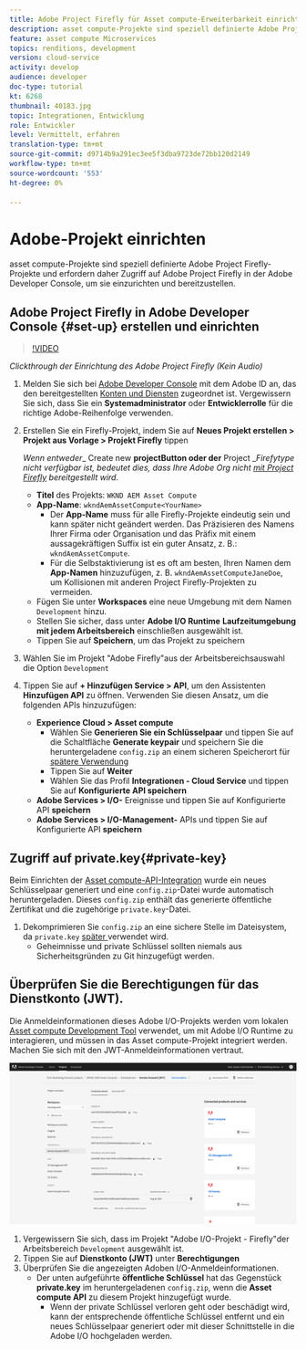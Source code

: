 ```yaml
---
title: Adobe Project Firefly für Asset compute-Erweiterbarkeit einrichten
description: asset compute-Projekte sind speziell definierte Adobe Project Firefly-Projekte und erfordern daher Zugriff auf Adobe Project Firefly in der Adobe Developer Console, um sie einzurichten und bereitzustellen.
feature: asset compute Microservices
topics: renditions, development
version: cloud-service
activity: develop
audience: developer
doc-type: tutorial
kt: 6268
thumbnail: 40183.jpg
topic: Integrationen, Entwicklung
role: Entwickler
level: Vermittelt, erfahren
translation-type: tm+mt
source-git-commit: d9714b9a291ec3ee5f3dba9723de72bb120d2149
workflow-type: tm+mt
source-wordcount: '553'
ht-degree: 0%

---
```



# Adobe-Projekt einrichten

asset compute-Projekte sind speziell definierte Adobe Project Firefly-Projekte und erfordern daher Zugriff auf Adobe Project Firefly in der Adobe Developer Console, um sie einzurichten und bereitzustellen.

## Adobe Project Firefly in Adobe Developer Console {#set-up} erstellen und einrichten

>[!VIDEO](https://video.tv.adobe.com/v/40183/?quality=12&learn=on)

_Clickthrough der Einrichtung des Adobe Project Firefly (Kein Audio)_

1. Melden Sie sich bei [Adobe Developer Console](https://console.adobe.io) mit dem Adobe ID an, das den bereitgestellten [Konten und Diensten](./accounts-and-services.md) zugeordnet ist. Vergewissern Sie sich, dass Sie ein __Systemadministrator__ oder __Entwicklerrolle__ für die richtige Adobe-Reihenfolge verwenden.
1. Erstellen Sie ein Firefly-Projekt, indem Sie auf __Neues Projekt erstellen > Projekt aus Vorlage > Projekt Firefly__ tippen

   _Wenn entweder__ Create new __projectButton oder der__ Project __Firefytype nicht verfügbar ist, bedeutet dies, dass Ihre Adobe Org nicht  [mit Project Firefly](#request-adobe-project-firefly) bereitgestellt wird._

   + __Titel__ des Projekts:  `WKND AEM Asset Compute`
   + __App-Name__:  `wkndAemAssetCompute<YourName>`
      + Der __App-Name__ muss für alle Firefly-Projekte eindeutig sein und kann später nicht geändert werden. Das Präzisieren des Namens Ihrer Firma oder Organisation und das Präfix mit einem aussagekräftigen Suffix ist ein guter Ansatz, z. B.: `wkndAemAssetCompute`.
      + Für die Selbstaktivierung ist es oft am besten, Ihren Namen dem __App-Namen__ hinzuzufügen, z. B. `wkndAemAssetComputeJaneDoe`, um Kollisionen mit anderen Project Firefly-Projekten zu vermeiden.
   + Fügen Sie unter __Workspaces__ eine neue Umgebung mit dem Namen `Development` hinzu.
   + Stellen Sie sicher, dass unter __Adobe I/O Runtime__ __Laufzeitumgebung mit jedem Arbeitsbereich__ einschließen ausgewählt ist.
   + Tippen Sie auf __Speichern__, um das Projekt zu speichern
1. Wählen Sie im Projekt &quot;Adobe Firefly&quot;aus der Arbeitsbereichsauswahl die Option `Development`
1. Tippen Sie auf __+ Hinzufügen Service > API__, um den Assistenten __Hinzufügen API__ zu öffnen. Verwenden Sie diesen Ansatz, um die folgenden APIs hinzuzufügen:

   + __Experience Cloud > Asset compute__
      + Wählen Sie __Generieren Sie ein Schlüsselpaar__ und tippen Sie auf die Schaltfläche __Generate keypair__ und speichern Sie die heruntergeladene `config.zip` an einem sicheren Speicherort für [spätere Verwendung](#private-key)
      + Tippen Sie auf __Weiter__
      + Wählen Sie das Profil __Integrationen - Cloud Service__ und tippen Sie auf __Konfigurierte API speichern__
   + __Adobe Services > I/O-__ Ereignisse und tippen Sie auf Konfigurierte API  __speichern__
   + __Adobe Services > I/O-Management-__ APIs und tippen Sie auf Konfigurierte API  __speichern__

## Zugriff auf private.key{#private-key}

Beim Einrichten der [Asset compute-API-Integration](#set-up) wurde ein neues Schlüsselpaar generiert und eine `config.zip`-Datei wurde automatisch heruntergeladen. Dieses `config.zip` enthält das generierte öffentliche Zertifikat und die zugehörige `private.key`-Datei.

1. Dekomprimieren Sie `config.zip` an eine sichere Stelle im Dateisystem, da `private.key` [später ](../develop/environment-variables.md) verwendet wird.
   + Geheimnisse und private Schlüssel sollten niemals aus Sicherheitsgründen zu Git hinzugefügt werden.

## Überprüfen Sie die Berechtigungen für das Dienstkonto (JWT).

Die Anmeldeinformationen dieses Adobe I/O-Projekts werden vom lokalen [Asset compute Development Tool](../develop/development-tool.md) verwendet, um mit Adobe I/O Runtime zu interagieren, und müssen in das Asset compute-Projekt integriert werden. Machen Sie sich mit den JWT-Anmeldeinformationen vertraut.

![Adobe Developer Service-Kontoanmeldeinformationen](./assets/firefly/service-account.png)

1. Vergewissern Sie sich, dass im Projekt &quot;Adobe I/O-Projekt - Firefly&quot;der Arbeitsbereich `Development` ausgewählt ist.
1. Tippen Sie auf __Dienstkonto (JWT)__ unter __Berechtigungen__
1. Überprüfen Sie die angezeigten Adoben I/O-Anmeldeinformationen.
   + Der unten aufgeführte __öffentliche Schlüssel__ hat das Gegenstück __private.key__ im heruntergeladenen `config.zip`, wenn die __Asset compute API__ zu diesem Projekt hinzugefügt wurde.
      + Wenn der private Schlüssel verloren geht oder beschädigt wird, kann der entsprechende öffentliche Schlüssel entfernt und ein neues Schlüsselpaar generiert oder mit dieser Schnittstelle in die Adobe I/O hochgeladen werden.
